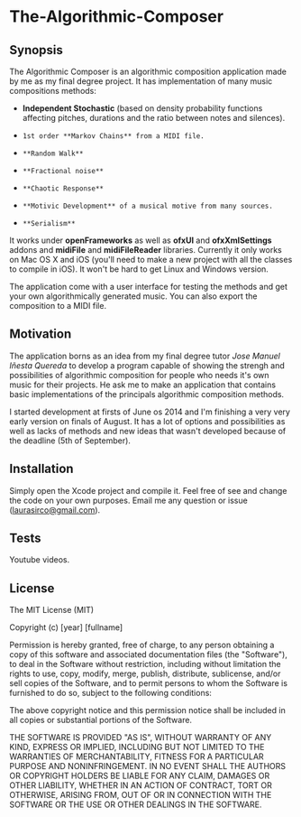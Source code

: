 The-Algorithmic-Composer
========================

## Synopsis


The Algorithmic Composer is an algorithmic composition application made by me as my final degree project. It has implementation of many music compositions methods:

-   **Independent Stochastic** (based on density probability functions affecting pitches, durations and the ratio between notes and silences).
-     1st order **Markov Chains** from a MIDI file.
-     **Random Walk**
-     **Fractional noise**
-     **Chaotic Response**
-     **Motivic Development** of a musical motive from many sources.
-     **Serialism**

It works under **openFrameworks** as well as **ofxUI** and **ofxXmlSettings** addons and **midiFile** and **midiFileReader** libraries. Currently it only works on Mac OS X and iOS (you'll need to make a new project with all the classes to compile in iOS). It won't be hard to get Linux and Windows version.

The application come with a user interface for testing the methods and get your own algorithmically generated music. You can also export the composition to a MIDI file.

## Motivation

The application borns as an idea from my final degree tutor *Jose Manuel Iñesta Quereda* to develop a program capable of showing the strengh and possibilities of algorithmic composition for people who needs it's own music for their projects. He ask me to make an application that contains basic implementations of the principals algorithmic composition methods. 

I started development at firsts of June os 2014 and I'm finishing a very very early version on finals of August. It has a lot of options and possibilities as well as lacks of methods and new ideas that wasn't developed because of the deadline (5th of September).

## Installation

Simply open the Xcode project and compile it. Feel free of see and change the code on your own purposes. Email me any question or issue (laurasirco@gmail.com).

## Tests

Youtube videos.

## License

The MIT License (MIT)

Copyright (c) [year] [fullname]

Permission is hereby granted, free of charge, to any person obtaining a copy
of this software and associated documentation files (the "Software"), to deal
in the Software without restriction, including without limitation the rights
to use, copy, modify, merge, publish, distribute, sublicense, and/or sell
copies of the Software, and to permit persons to whom the Software is
furnished to do so, subject to the following conditions:

The above copyright notice and this permission notice shall be included in all
copies or substantial portions of the Software.

THE SOFTWARE IS PROVIDED "AS IS", WITHOUT WARRANTY OF ANY KIND, EXPRESS OR
IMPLIED, INCLUDING BUT NOT LIMITED TO THE WARRANTIES OF MERCHANTABILITY,
FITNESS FOR A PARTICULAR PURPOSE AND NONINFRINGEMENT. IN NO EVENT SHALL THE
AUTHORS OR COPYRIGHT HOLDERS BE LIABLE FOR ANY CLAIM, DAMAGES OR OTHER
LIABILITY, WHETHER IN AN ACTION OF CONTRACT, TORT OR OTHERWISE, ARISING FROM,
OUT OF OR IN CONNECTION WITH THE SOFTWARE OR THE USE OR OTHER DEALINGS IN THE
SOFTWARE.


